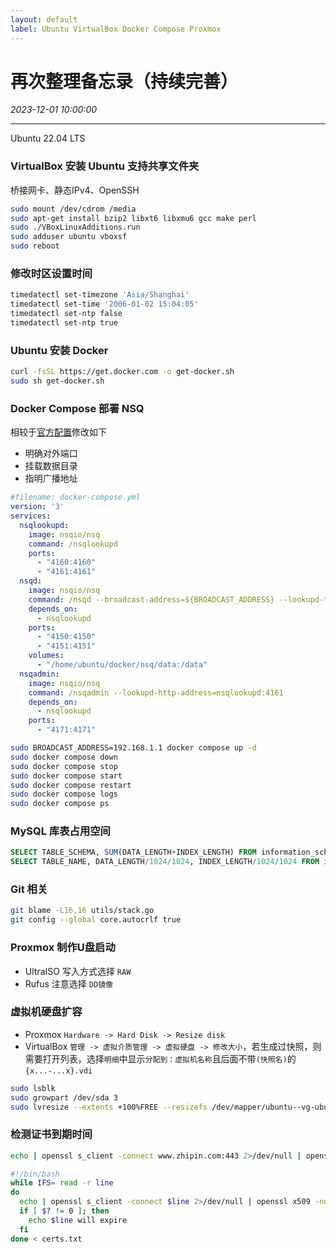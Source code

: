 ```yaml
---
layout: default
label: Ubuntu VirtualBox Docker Compose Proxmox
---
```


# 再次整理备忘录（持续完善）
_2023-12-01 10:00:00_

* * *

Ubuntu 22.04 LTS

### VirtualBox 安装 Ubuntu 支持共享文件夹
桥接网卡、静态IPv4、OpenSSH

```bash
sudo mount /dev/cdrom /media
sudo apt-get install bzip2 libxt6 libxmu6 gcc make perl
sudo ./VBoxLinuxAdditions.run
sudo adduser ubuntu vboxsf
sudo reboot
```

### 修改时区设置时间
```bash
timedatectl set-timezone 'Asia/Shanghai'
timedatectl set-time '2006-01-02 15:04:05'
timedatectl set-ntp false
timedatectl set-ntp true
```

### Ubuntu 安装 Docker

```bash
curl -fsSL https://get.docker.com -o get-docker.sh
sudo sh get-docker.sh
```

### Docker Compose 部署 NSQ

相较于[官方配置](https://nsq.io/deployment/docker.html#using-docker-compose)修改如下
* 明确对外端口
* 挂载数据目录
* 指明广播地址

```yaml
#filename: docker-compose.yml
version: '3'
services:
  nsqlookupd:
    image: nsqio/nsq
    command: /nsqlookupd
    ports:
      - "4160:4160"
      - "4161:4161"
  nsqd:
    image: nsqio/nsq
    command: /nsqd --broadcast-address=${BROADCAST_ADDRESS} --lookupd-tcp-address=nsqlookupd:4160 --data-path=/data
    depends_on:
      - nsqlookupd
    ports:
      - "4150:4150"
      - "4151:4151"
    volumes:
      - "/home/ubuntu/docker/nsq/data:/data"
  nsqadmin:
    image: nsqio/nsq
    command: /nsqadmin --lookupd-http-address=nsqlookupd:4161
    depends_on:
      - nsqlookupd
    ports:
      - "4171:4171"
```

```bash
sudo BROADCAST_ADDRESS=192.168.1.1 docker compose up -d
sudo docker compose down
sudo docker compose stop
sudo docker compose start
sudo docker compose restart
sudo docker compose logs
sudo docker compose ps
```

### MySQL 库表占用空间
```sql
SELECT TABLE_SCHEMA, SUM(DATA_LENGTH+INDEX_LENGTH) FROM information_schema.TABLES GROUP BY TABLE_SCHEMA
SELECT TABLE_NAME, DATA_LENGTH/1024/1024, INDEX_LENGTH/1024/1024 FROM information_schema.TABLES WHERE TABLE_SCHEMA = 'game'
```

### Git 相关
```bash
git blame -L16,16 utils/stack.go
git config --global core.autocrlf true
```

### Proxmox 制作U盘启动
* UltraISO 写入方式选择 `RAW`
* Rufus 注意选择 `DD镜像`

### 虚拟机硬盘扩容
* Proxmox `Hardware -> Hard Disk -> Resize disk`
* VirtualBox `管理 -> 虚拟介质管理 -> 虚拟硬盘 -> 修改大小`，若生成过快照，则需要打开列表，选择`明细`中显示`分配到：虚拟机名称`且后面不带`(快照名)`的`{x...-...x}.vdi`

```bash
sudo lsblk
sudo growpart /dev/sda 3
sudo lvresize --extents +100%FREE --resizefs /dev/mapper/ubuntu--vg-ubuntu--lv
```

### 检测证书到期时间
```bash
echo | openssl s_client -connect www.zhipin.com:443 2>/dev/null | openssl x509 -noout -dates
```

```bash
#!/bin/bash
while IFS= read -r line
do
  echo | openssl s_client -connect $line 2>/dev/null | openssl x509 -noout -checkend 2592000 1>/dev/null
  if [ $? != 0 ]; then
    echo $line will expire
  fi
done < certs.txt
```

